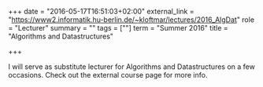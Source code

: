 +++
date = "2016-05-17T16:51:03+02:00"
external_link = "https://www2.informatik.hu-berlin.de/~kloftmar/lectures/2016_AlgDat"
role = "Lecturer"
summary = ""
tags = [""]
term = "Summer 2016"
title = "Algorithms and Datastructures"

+++

I will serve as substitute lecturer for Algorithms and Datastructures on a few occasions. Check out the external course page for more info.